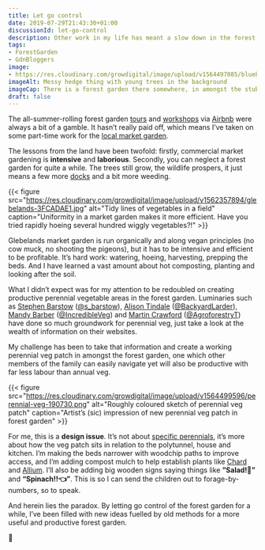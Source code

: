```yaml
---
title: Let go control
date: 2019-07-29T21:43:30+01:00
discussionId: let-go-control
description: Other work in my life has meant a slow down in the forest garden but the trees still grow and the wildlife prospers. Letting go can be a hard but necessary lesson.
tags: 
- ForestGarden
- GdnBloggers
image: 
- https://res.cloudinary.com/growdigital/image/upload/v1564497085/bluebeanborder-7C8993FA.jpg
imageAlt: Messy hedge thing with young trees in the background
imageCap: There is a forest garden there somewhere, in amongst the stubbly growth
draft: false
---
```


The all-summer-rolling forest garden [tours](https://www.forestgarden.wales/tour/) and [workshops](https://www.forestgarden.wales/workshop/) via [Airbnb](https://www.airbnb.co.uk/users/show/233536194) were always a bit of a gamble. It hasn’t really paid off, which  means I’ve taken on some part-time work for the [local market garden](http://glebelandsmarketgarden.co.uk).

The lessons from the land have been twofold: firstly, commercial market gardening is **intensive** and **laborious**. Secondly, you can neglect a forest garden for quite a while. The trees still grow, the wildlife prospers, it just means a few more [docks](https://en.wikipedia.org/wiki/Rumex) and a bit more weeding.

{{< figure src="https://res.cloudinary.com/growdigital/image/upload/v1562357894/glebelands-3FCADAE1.jpg" alt="Tidy lines of vegetables in a field" caption="Uniformity in a market garden makes it more efficient. Have you tried rapidly hoeing several hundred wiggly vegetables?!" >}}

Glebelands market garden is run organically and along vegan principles (no cow muck, no shooting the pigeons), but it has to be intensive and efficient to be profitable. It’s hard work: watering, hoeing, harvesting, prepping the beds. And I have learned a vast amount about hot composting, planting and looking after the soil. 

What I didn’t expect was for my attention to be redoubled on creating productive perennial vegetable areas in the forest garden. Luminaries such as [Stephen Barstow](http://www.edimentals.com/blog/) ([@s_barstow](https://mobile.twitter.com/s_barstow)), [Alison Tindale](https://backyardlarder.co.uk) ([@BackyardLarder](https://mobile.twitter.com/BackyardLarder)), [Mandy Barber](https://www.incrediblevegetables.co.uk) ([@IncredibleVeg](https://mobile.twitter.com/IncredibleVeg)) and [Martin Crawford](https://www.agroforestry.co.uk) ([@AgroforestryT](https://mobile.twitter.com/AgroforestryT)) have done so much groundwork for perennial veg, just take a look at the wealth of information on their websites. 

My challenge has been to take that information and create a working perennial veg patch in amongst the forest garden, one which other members of the family can easily navigate yet will also be productive with far less labour than annual veg. 

{{< figure src="https://res.cloudinary.com/growdigital/image/upload/v1564499596/perennial-veg-190730.png" alt="Roughly coloured sketch of perennial veg patch" caption="Artist’s (sic) impression of new perennial veg patch in forest garden" >}}

For me, this is a **design issue**. It’s not about [specific perennials](https://www.forestgarden.wales/blog/perennial-vegetable-alternatives/), it’s more about how the veg patch sits in relation to the polytunnel, house and kitchen. I’m making the beds narrower with woodchip paths to improve access, and I’m adding compost mulch to help establish plants like [Chard](https://en.wikipedia.org/wiki/Chard) and [Allium](https://en.wikipedia.org/wiki/Allium). I’ll also be adding big wooden signs saying things like **”Salad!👀”** and **“Spinach!!👈”**. This is so I can send the children out to forage-by-numbers, so to speak.

And herein lies the paradox. By letting go control of the forest garden for a while, I’ve been filled with new ideas fuelled by old methods for a more useful and productive forest garden.

🙂
